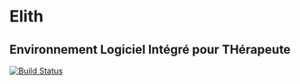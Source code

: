 # Elith

## Environnement Logiciel Intégré pour THérapeute

[![Build Status](https://travis-ci.org/PolymerElements/polymer-starter-kit.svg?branch=master)](https://travis-ci.org/PolymerElements/polymer-starter-kit)

